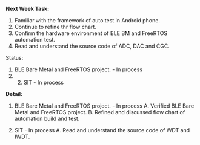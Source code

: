 **Next Week Task:**
1. Familiar with the framework of auto test in Android phone.
2. Continue to refine thr flow chart.
3. Confirm the hardware environment of BLE BM and FreeRTOS automation test.
4. Read and understand the source code of ADC, DAC and CGC.


Status:
1. BLE Bare Metal and FreeRTOS project. - In process
2. 2. SIT - In process

**Detail:**

1. BLE Bare Metal and FreeRTOS project. - In process
	A. Verified BLE Bare Metal and FreeRTOS project.
	B. Refined and discussed flow chart of automation build and test. 

2. SIT - In process
	A. Read and understand the source code of WDT and IWDT.
